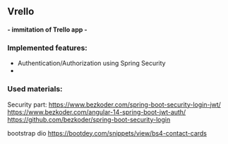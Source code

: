 ## Vrello 
#### - immitation of Trello app -


### Implemented features:
- Authentication/Authorization using Spring Security
- 

### Used materials:


Security part:
https://www.bezkoder.com/spring-boot-security-login-jwt/
https://www.bezkoder.com/angular-14-spring-boot-jwt-auth/
https://github.com/bezkoder/spring-boot-security-login

bootstrap dio
https://bootdey.com/snippets/view/bs4-contact-cards